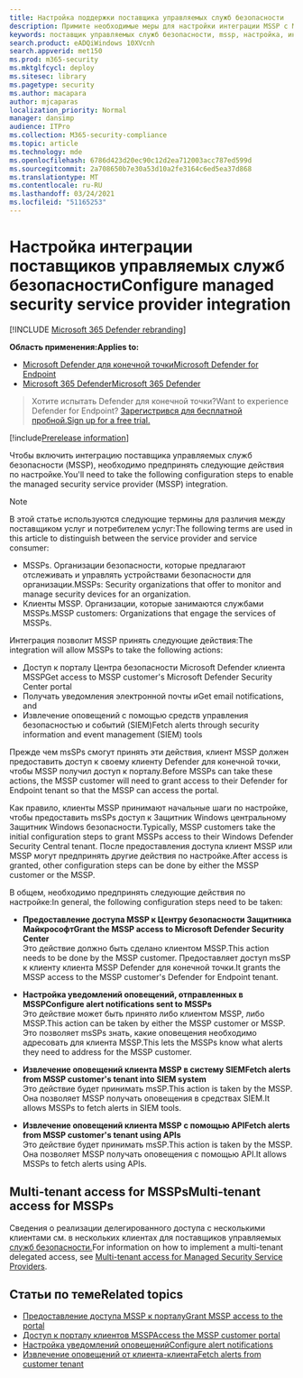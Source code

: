 ```yaml
---
title: Настройка поддержки поставщика управляемых служб безопасности
description: Примите необходимые меры для настройки интеграции MSSP с Microsoft Defender для конечной точки
keywords: поставщик управляемых служб безопасности, mssp, настройка, интеграция
search.product: eADQiWindows 10XVcnh
search.appverid: met150
ms.prod: m365-security
ms.mktglfcycl: deploy
ms.sitesec: library
ms.pagetype: security
ms.author: macapara
author: mjcaparas
localization_priority: Normal
manager: dansimp
audience: ITPro
ms.collection: M365-security-compliance
ms.topic: article
ms.technology: mde
ms.openlocfilehash: 6786d423d20ec90c12d2ea712003acc787ed599d
ms.sourcegitcommit: 2a708650b7e30a53d10a2fe3164c6ed5ea37d868
ms.translationtype: MT
ms.contentlocale: ru-RU
ms.lasthandoff: 03/24/2021
ms.locfileid: "51165253"
---
```

# <a name="configure-managed-security-service-provider-integration"></a><span data-ttu-id="d73a4-104">Настройка интеграции поставщиков управляемых служб безопасности</span><span class="sxs-lookup"><span data-stu-id="d73a4-104">Configure managed security service provider integration</span></span>

[!INCLUDE [Microsoft 365 Defender rebranding](../../includes/microsoft-defender.md)]

<span data-ttu-id="d73a4-105">**Область применения:**</span><span class="sxs-lookup"><span data-stu-id="d73a4-105">**Applies to:**</span></span>
- [<span data-ttu-id="d73a4-106">Microsoft Defender для конечной точки</span><span class="sxs-lookup"><span data-stu-id="d73a4-106">Microsoft Defender for Endpoint</span></span>](https://go.microsoft.com/fwlink/p/?linkid=2154037)
- [<span data-ttu-id="d73a4-107">Microsoft 365 Defender</span><span class="sxs-lookup"><span data-stu-id="d73a4-107">Microsoft 365 Defender</span></span>](https://go.microsoft.com/fwlink/?linkid=2118804)

><span data-ttu-id="d73a4-108">Хотите испытать Defender для конечной точки?</span><span class="sxs-lookup"><span data-stu-id="d73a4-108">Want to experience Defender for Endpoint?</span></span> [<span data-ttu-id="d73a4-109">Зарегистрився для бесплатной пробной.</span><span class="sxs-lookup"><span data-stu-id="d73a4-109">Sign up for a free trial.</span></span>](https://www.microsoft.com/microsoft-365/windows/microsoft-defender-atp?ocid=docs-mssp-support-abovefoldlink)
 
[!include[Prerelease information](../../includes/prerelease.md)]

<span data-ttu-id="d73a4-110">Чтобы включить интеграцию поставщика управляемых служб безопасности (MSSP), необходимо предпринять следующие действия по настройке.</span><span class="sxs-lookup"><span data-stu-id="d73a4-110">You'll need to take the following configuration steps to enable the managed security service provider (MSSP) integration.</span></span>

>[!NOTE]
><span data-ttu-id="d73a4-111">В этой статье используются следующие термины для различия между поставщиком услуг и потребителем услуг:</span><span class="sxs-lookup"><span data-stu-id="d73a4-111">The following terms are used in this article to distinguish between the service provider and service consumer:</span></span>
> - <span data-ttu-id="d73a4-112">MSSPs. Организации безопасности, которые предлагают отслеживать и управлять устройствами безопасности для организации.</span><span class="sxs-lookup"><span data-stu-id="d73a4-112">MSSPs: Security organizations that offer to monitor and manage security devices for an organization.</span></span>
> - <span data-ttu-id="d73a4-113">Клиенты MSSP. Организации, которые занимаются службами MSSPs.</span><span class="sxs-lookup"><span data-stu-id="d73a4-113">MSSP customers: Organizations that engage the services of MSSPs.</span></span>

<span data-ttu-id="d73a4-114">Интеграция позволит MSSP принять следующие действия:</span><span class="sxs-lookup"><span data-stu-id="d73a4-114">The integration will allow MSSPs to take the following actions:</span></span>

- <span data-ttu-id="d73a4-115">Доступ к порталу Центра безопасности Microsoft Defender клиента MSSP</span><span class="sxs-lookup"><span data-stu-id="d73a4-115">Get access to MSSP customer's Microsoft Defender Security Center portal</span></span>
- <span data-ttu-id="d73a4-116">Получать уведомления электронной почты и</span><span class="sxs-lookup"><span data-stu-id="d73a4-116">Get email notifications, and</span></span> 
- <span data-ttu-id="d73a4-117">Извлечение оповещений с помощью средств управления безопасностью и событий (SIEM)</span><span class="sxs-lookup"><span data-stu-id="d73a4-117">Fetch alerts through security information and event management (SIEM) tools</span></span>

<span data-ttu-id="d73a4-118">Прежде чем msSPs смогут принять эти действия, клиент MSSP должен предоставить доступ к своему клиенту Defender для конечной точки, чтобы MSSP получил доступ к порталу.</span><span class="sxs-lookup"><span data-stu-id="d73a4-118">Before MSSPs can take these actions, the MSSP customer will need to grant access to their Defender for Endpoint tenant so that the MSSP can access the portal.</span></span> 
 

<span data-ttu-id="d73a4-119">Как правило, клиенты MSSP принимают начальные шаги по настройке, чтобы предоставить msSPs доступ к Защитник Windows центральному Защитник Windows безопасности.</span><span class="sxs-lookup"><span data-stu-id="d73a4-119">Typically, MSSP customers take the initial configuration steps to grant MSSPs access to their Windows Defender Security Central tenant.</span></span> <span data-ttu-id="d73a4-120">После предоставления доступа клиент MSSP или MSSP могут предпринять другие действия по настройке.</span><span class="sxs-lookup"><span data-stu-id="d73a4-120">After access is granted, other configuration steps can be done by either the MSSP customer or the MSSP.</span></span>


<span data-ttu-id="d73a4-121">В общем, необходимо предпринять следующие действия по настройке:</span><span class="sxs-lookup"><span data-stu-id="d73a4-121">In general, the following configuration steps need to be taken:</span></span>


- <span data-ttu-id="d73a4-122">**Предоставление доступа MSSP к Центру безопасности Защитника Майкрософт**</span><span class="sxs-lookup"><span data-stu-id="d73a4-122">**Grant the MSSP access to Microsoft Defender Security Center**</span></span> <br>
<span data-ttu-id="d73a4-123">Это действие должно быть сделано клиентом MSSP.</span><span class="sxs-lookup"><span data-stu-id="d73a4-123">This action needs to be done by the MSSP customer.</span></span> <span data-ttu-id="d73a4-124">Предоставляет доступ msSP к клиенту клиента MSSP Defender для конечной точки.</span><span class="sxs-lookup"><span data-stu-id="d73a4-124">It grants the MSSP access to the MSSP customer's Defender for Endpoint tenant.</span></span>
 

- <span data-ttu-id="d73a4-125">**Настройка уведомлений оповещений, отправленных в MSSP**</span><span class="sxs-lookup"><span data-stu-id="d73a4-125">**Configure alert notifications sent to MSSPs**</span></span> <br>
<span data-ttu-id="d73a4-126">Это действие может быть принято либо клиентом MSSP, либо MSSP.</span><span class="sxs-lookup"><span data-stu-id="d73a4-126">This action can be taken by either the MSSP customer or MSSP.</span></span> <span data-ttu-id="d73a4-127">Это позволяет msSPs знать, какие оповещения необходимо адресовать для клиента MSSP.</span><span class="sxs-lookup"><span data-stu-id="d73a4-127">This lets the MSSPs know what alerts they need to address for the MSSP customer.</span></span>

- <span data-ttu-id="d73a4-128">**Извлечение оповещений клиента MSSP в систему SIEM**</span><span class="sxs-lookup"><span data-stu-id="d73a4-128">**Fetch alerts from MSSP customer's tenant into SIEM system**</span></span> <br> <span data-ttu-id="d73a4-129">Это действие будет принимать msSP.</span><span class="sxs-lookup"><span data-stu-id="d73a4-129">This action is taken by the MSSP.</span></span> <span data-ttu-id="d73a4-130">Она позволяет MSSP получать оповещения в средствах SIEM.</span><span class="sxs-lookup"><span data-stu-id="d73a4-130">It allows MSSPs to fetch alerts in SIEM tools.</span></span>

- <span data-ttu-id="d73a4-131">**Извлечение оповещений клиента MSSP с помощью API**</span><span class="sxs-lookup"><span data-stu-id="d73a4-131">**Fetch alerts from MSSP customer's tenant using APIs**</span></span> <br>
<span data-ttu-id="d73a4-132">Это действие будет принимать msSP.</span><span class="sxs-lookup"><span data-stu-id="d73a4-132">This action is taken by the MSSP.</span></span> <span data-ttu-id="d73a4-133">Она позволяет MSSP получать оповещения с помощью API.</span><span class="sxs-lookup"><span data-stu-id="d73a4-133">It allows MSSPs to fetch alerts using APIs.</span></span>

## <a name="multi-tenant-access-for-mssps"></a><span data-ttu-id="d73a4-134">Multi-tenant access for MSSPs</span><span class="sxs-lookup"><span data-stu-id="d73a4-134">Multi-tenant access for MSSPs</span></span>
<span data-ttu-id="d73a4-135">Сведения о реализации делегированного доступа с несколькими клиентами см. в нескольких клиентах для поставщиков управляемых [служб безопасности.](https://techcommunity.microsoft.com/t5/microsoft-defender-atp/multi-tenant-access-for-managed-security-service-providers/ba-p/1533440)</span><span class="sxs-lookup"><span data-stu-id="d73a4-135">For information on how to implement a multi-tenant delegated access, see [Multi-tenant access for Managed Security Service Providers](https://techcommunity.microsoft.com/t5/microsoft-defender-atp/multi-tenant-access-for-managed-security-service-providers/ba-p/1533440).</span></span>



## <a name="related-topics"></a><span data-ttu-id="d73a4-136">Статьи по теме</span><span class="sxs-lookup"><span data-stu-id="d73a4-136">Related topics</span></span>
- [<span data-ttu-id="d73a4-137">Предоставление доступа MSSP к порталу</span><span class="sxs-lookup"><span data-stu-id="d73a4-137">Grant MSSP access to the portal</span></span>](grant-mssp-access.md)
- [<span data-ttu-id="d73a4-138">Доступ к порталу клиентов MSSP</span><span class="sxs-lookup"><span data-stu-id="d73a4-138">Access the MSSP customer portal</span></span>](access-mssp-portal.md)
- [<span data-ttu-id="d73a4-139">Настройка уведомлений оповещений</span><span class="sxs-lookup"><span data-stu-id="d73a4-139">Configure alert notifications</span></span>](configure-mssp-notifications.md)
- [<span data-ttu-id="d73a4-140">Извлечение оповещений от клиента-клиента</span><span class="sxs-lookup"><span data-stu-id="d73a4-140">Fetch alerts from customer tenant</span></span>](fetch-alerts-mssp.md)

